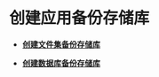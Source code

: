 # 创建应用备份存储库<a name="cbr_03_0124"></a>

-   **[创建文件集备份存储库](创建文件集备份存储库.md)**  

-   **[创建数据库备份存储库](创建数据库备份存储库.md)**  


